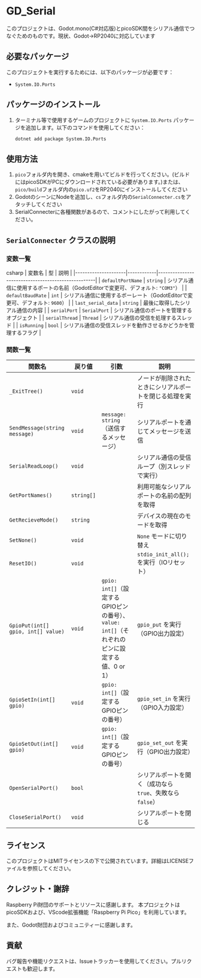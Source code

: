 # GD_Serial

このプロジェクトは、Godot.mono(C#対応版)とpicoSDK間をシリアル通信でつなぐためのものです。現状、Godot→RP2040に対応しています

## 必要なパッケージ

このプロジェクトを実行するためには、以下のパッケージが必要です：

- `System.IO.Ports`

## パッケージのインストール

1. ターミナル等で使用するゲームのプロジェクトに `System.IO.Ports` パッケージを追加します。以下のコマンドを使用してください：

    ```sh
    dotnet add package System.IO.Ports
    ```

## 使用方法

1. ``pico``フォルダ内を開き、cmakeを用いてビルドを行ってください。(ビルドにはpicoSDKがPCにダウンロードされている必要があります。)または、``pico/build``フォルダ内の``pico.uf2``をRP2040にインストールしてください
2. GodotのシーンにNodeを追加し、``cs``フォルダ内の``SerialConnecter.cs``をアタッチしてください
3. SerialConnecterに各種関数があるので、コメントにしたがって利用してください。


## `SerialConnecter` クラスの説明

### 変数一覧

csharp
| 変数名              | 型          | 説明 |
|---------------------|------------|----------------------------------------------------|
| `defaultPortName`  | `string`   | シリアル通信に使用するポートの名前（GodotEditorで変更可、デフォルト: `"COM3"`） |
| `defaultBaudRate`  | `int`      | シリアル通信に使用するボーレート（GodotEditorで変更可、デフォルト: `9600`） |
| `last_serial_data` | `string`   | 最後に取得したシリアル通信の内容 |
| `serialPort`       | `SerialPort` | シリアル通信のポートを管理するオブジェクト |
| `serialThread`     | `Thread`   | シリアル通信の受信を処理するスレッド |
| `isRunning`        | `bool`     | シリアル通信の受信スレッドを動作させるかどうかを管理するフラグ |

### 関数一覧

| 関数名                        | 戻り値    | 引数                                                | 説明 |
|--------------------------------|----------|----------------------------------------------------|------------------------------------------------|
| `_ExitTree()`                  | `void`   |                                                | ノードが削除されたときにシリアルポートを閉じる処理を実行 |
| `SendMessage(string message)`  | `void`   | `message: string`（送信するメッセージ）           | シリアルポートを通じてメッセージを送信 |
| `SerialReadLoop()`             | `void`   |                                                | シリアル通信の受信ループ（別スレッドで実行） |
| `GetPortNames()`               | `string[]` |                                               | 利用可能なシリアルポートの名前の配列を取得 |
| `GetRecieveMode()`             | `string` |                                                | デバイスの現在のモードを取得 |
| `SetNone()`                    | `void`   |                                                | `None` モードに切り替え |
| `ResetIO()`                    | `void`   |                                                | `stdio_init_all();` を実行（IOリセット） |
| `GpioPut(int[] gpio, int[] value)` | `void` | `gpio: int[]`（設定するGPIOピンの番号）、`value: int[]`（それぞれのピンに設定する値、0 or 1） | `gpio_put` を実行（GPIO出力設定） |
| `GpioSetIn(int[] gpio)`        | `void`   | `gpio: int[]`（設定するGPIOピンの番号）            | `gpio_set_in` を実行（GPIO入力設定） |
| `GpioSetOut(int[] gpio)`       | `void`   | `gpio: int[]`（設定するGPIOピンの番号）            | `gpio_set_out` を実行（GPIO出力設定） |
| `OpenSerialPort()`             | `bool`   |                                                | シリアルポートを開く（成功なら `true`、失敗なら `false`） |
| `CloseSerialPort()`            | `void`   |                                                | シリアルポートを閉じる |



## ライセンス

このプロジェクトはMITライセンスの下で公開されています。詳細はLICENSEファイルを参照してください。

## クレジット・謝辞
Raspberry Pi財団のサポートとリソースに感謝します。
本プロジェクトはpicoSDKおよび、VScode拡張機能「Raspberry Pi Pico」を利用しています。

また、Godot財団およびコミュニティーに感謝します。

## 貢献

バグ報告や機能リクエストは、Issueトラッカーを使用してください。プルリクエストも歓迎します。

